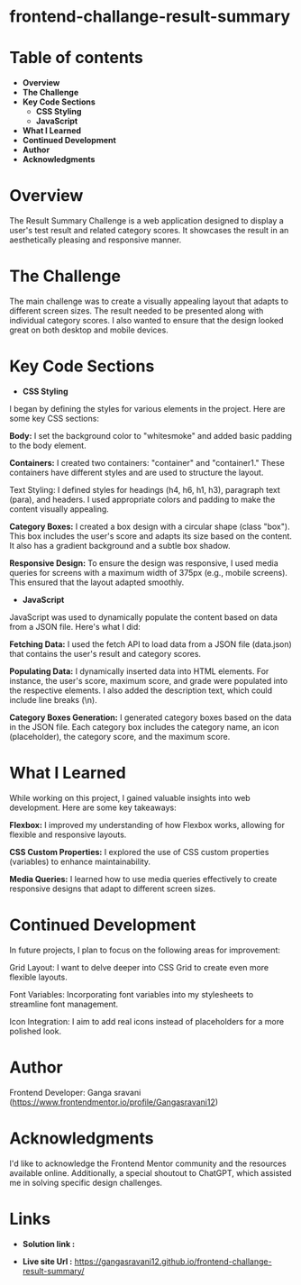 # frontend-challange-result-summary

# Table of contents 

  * **Overview**
  * **The Challenge**
  * **Key Code Sections**
       * **CSS Styling**
       * **JavaScript**
  * **What I Learned**
  * **Continued Development**
  * **Author**
  * **Acknowledgments**

 # Overview
 
The Result Summary Challenge is a web application designed to display a user's test result and related category scores. It showcases the result in an aesthetically pleasing and responsive manner.

 # The Challenge
 
The main challenge was to create a visually appealing layout that adapts to different screen sizes. The result needed to be presented along with individual category scores. I also wanted to ensure that the design looked great on both desktop and mobile devices.

# Key Code Sections

* **CSS Styling**

I began by defining the styles for various elements in the project. Here are some key CSS sections:

**Body:** I set the background color to "whitesmoke" and added basic padding to the body element.

**Containers:** I created two containers: "container" and "container1." These containers have different styles and are used to structure the layout.

Text Styling: I defined styles for headings (h4, h6, h1, h3), paragraph text (para), and headers. I used appropriate colors and padding to make the content visually appealing.

**Category Boxes:** I created a box design with a circular shape (class "box"). This box includes the user's score and adapts its size based on the content. It also has a gradient background and a subtle box shadow.

**Responsive Design:** To ensure the design was responsive, I used media queries for screens with a maximum width of 375px (e.g., mobile screens). This ensured that the layout adapted smoothly.

* **JavaScript**

JavaScript was used to dynamically populate the content based on data from a JSON file. Here's what I did:

**Fetching Data:** I used the fetch API to load data from a JSON file (data.json) that contains the user's result and category scores.

**Populating Data:** I dynamically inserted data into HTML elements. For instance, the user's score, maximum score, and grade were populated into the respective elements. I also added the description text, which could include line breaks (\n).

**Category Boxes Generation:** I generated category boxes based on the data in the JSON file. Each category box includes the category name, an icon (placeholder), the category score, and the maximum score.

# What I Learned

While working on this project, I gained valuable insights into web development. Here are some key takeaways:

**Flexbox:** I improved my understanding of how Flexbox works, allowing for flexible and responsive layouts.

**CSS Custom Properties:** I explored the use of CSS custom properties (variables) to enhance maintainability.

**Media Queries:** I learned how to use media queries effectively to create responsive designs that adapt to different screen sizes.

# Continued Development

In future projects, I plan to focus on the following areas for improvement:

Grid Layout: I want to delve deeper into CSS Grid to create even more flexible layouts.

Font Variables: Incorporating font variables into my stylesheets to streamline font management.

Icon Integration: I aim to add real icons instead of placeholders for a more polished look.

# Author

Frontend Developer: Ganga sravani (https://www.frontendmentor.io/profile/Gangasravani12)

# Acknowledgments

I'd like to acknowledge the Frontend Mentor community and the resources available online. Additionally, a special shoutout to ChatGPT, which assisted me in solving specific design challenges.

 # Links

 * **Solution link :**

 * **Live site Url :**  https://gangasravani12.github.io/frontend-challange-result-summary/
